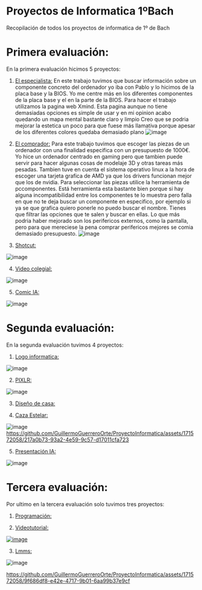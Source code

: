 # Proyectos de Informatica 1ºBach
Recopilación de todos los proyectos de informatica de 1º de Bach

# Primera evaluación:
En la primera evaluación hicimos 5 proyectos:

1. [El especialista:](https://xmind.ai/share/5OQv0Opo)
En este trabajo tuvimos que buscar información sobre un componente concreto del ordenador yo iba con Pablo y lo hicimos de la placa base y la BIOS.
Yo me centre más en los diferentes componentes de la placa base y el en la parte de la BIOS.
Para hacer el trabajo utilizamos la pagina web Xmind. Esta pagina aunque no tiene demasiadas opciones es simple de usar y en mi opinion acabo quedando un mapa mental bastante claro y limpio
Creo que se podria mejorar la estetica un poco para que fuese más llamativa porque apesar de los diferentes colores quedaba demasiado plano
![image](https://github.com/GuillermoGuerreroOrte/ProyectoInformatica/assets/171572058/b69ceb8c-7583-4b27-b39b-ff18db2c342b)

2. [El comprador:](https://drive.google.com/file/d/16e-fxtjxoTe6vhvzp9NkowFUAcQ2yEDV/view?usp=sharing)
Para este trabajo tuvimos que escoger las piezas de un ordenador con una finalidad especifica con un presupuesto de 1000€.
Yo hice un ordenador centrado en gaming pero que tambien puede servir para hacer algunas cosas de modelaje 3D y otras tareas más pesadas. Tambien tuve en cuenta el sistema operativo linux a la hora de escoger una tarjeta grafica de AMD ya que los drivers funcionan mejor que los de nvidia. Para seleccionar las piezas utilice la herramienta de pccomponentes. Está herramienta esta bastante bien porque si hay alguna incompatibilidad entre los componentes te lo muestra pero falla en que no te deja buscar un componente en especifico, por ejemplo si ya se que grafica quiero ponerle no puedo buscar el nombre. Tienes que filtrar las opciones que te salen y buscar en ellas.
Lo que más podria haber mejorado son los perifericos externos, como la pantalla, pero para que mereciese la pena comprar perifericos mejores se comia demasiado presupuesto. 
![image](https://github.com/GuillermoGuerreroOrte/ProyectoInformatica/assets/171572058/e478ffa9-23a4-4565-9ec0-576c7685f938)


3. [Shotcut:](https://drive.google.com/file/d/1FtQ9SglcfbNQ3CjzRFmKzoUuyXOZ_Hnm/view?usp=drive_link)

![image](https://github.com/GuillermoGuerreroOrte/ProyectoInformatica/assets/171572058/b199afe8-41c5-444b-9da2-394cda518253)


4. [Video colegial:](https://drive.google.com/file/d/1Qm3i8iW18KrT3tPRfWGxbSERJw1waBXi/view)

![image](https://github.com/GuillermoGuerreroOrte/ProyectoInformatica/assets/171572058/2ad33fc1-5633-4af4-9cbc-054a5b75707e)


5. [Comic IA:](https://docs.google.com/document/d/1IQ55j_24QeWmCjiO4PYnPRcOztggXbhhGiNqBVghfhQ/edit)

![image](https://github.com/GuillermoGuerreroOrte/ProyectoInformatica/assets/171572058/3158179d-876c-4baf-9919-d5fe17ec707a)


# Segunda evaluación:
En la segunda evaluación tuvimos 4 proyectos:

1. [Logo informatica:](https://drive.google.com/drive/u/1/folders/1S7e8U67xfUWkleEJx6w6QchgF1GEWv5qmLaBjaS9OQDGzSdSRPmtssPSIRYpDJNV5mKJubgl)

![image](https://github.com/GuillermoGuerreroOrte/ProyectoInformatica/assets/171572058/50db15bb-c084-49d0-81c6-2b82f59dc5fd)


2. [PIXLR:](https://drive.google.com/drive/u/1/folders/1S7e8U67xfUWkleEJx6w6QchgF1GEWv5qmLaBjaS9OQDGzSdSRPmtssPSIRYpDJNV5mKJubgl)

![image](https://github.com/GuillermoGuerreroOrte/ProyectoInformatica/assets/171572058/e74cbe4b-5d59-4d93-88f7-2055c15ed791)


3. [Diseño de casa:](https://drive.google.com/file/d/1p0Bj5GV4CO7UgdvbX5mGV6vYZ-b2mudH/view?usp=drive_link)



4. [Caza Estelar:](https://drive.google.com/file/d/1CvzC7Jwt3uzqYo9aUT4BE0xOSklcTkVn/view?usp=drive_link)

![image](https://github.com/GuillermoGuerreroOrte/ProyectoInformatica/assets/171572058/feb1be93-d11f-4f37-a55d-e8c451d07b02)
https://github.com/GuillermoGuerreroOrte/ProyectoInformatica/assets/171572058/217a0b73-93a2-4e59-9c57-d17011cfa723



5. [Presentación IA:](https://app.presentations.ai/docs/user/invite/lpOovDOETrvVX6P9FQtMPt9vY)

![image](https://github.com/GuillermoGuerreroOrte/ProyectoInformatica/assets/171572058/50c9d714-7a2a-451d-b3d7-4a734ccc7fb9)


# Tercera evaluación:
Por ultimo en la tercera evaluación solo tuvimos tres proyectos:

1. [Programación:](https://docs.google.com/document/d/1d8zjtRPfwO7QS2FmKe1Zfzz2dxe26BU__f7X6TpPPcg/edit)



2. [Videotutorial:](https://drive.google.com/file/d/1-TUH-giAJYneVgnQC1jbe0TbrCS-huf1/view?usp=drive_link)

[![image](https://github.com/GuillermoGuerreroOrte/ProyectoInformatica/assets/171572058/682ec6c4-4599-472e-ab4a-b48b3dcba8d0)
](https://drive.google.com/file/d/1-TUH-giAJYneVgnQC1jbe0TbrCS-huf1/view?usp=sharing)

3. [Lmms:](https://drive.google.com/file/d/1riZNt9mxIJwW8eY7WKLFSxLe-UxGxUo_/view?usp=drive_link)

![image](https://github.com/GuillermoGuerreroOrte/ProyectoInformatica/assets/171572058/4e63e5cc-0d54-46d2-829a-f4bcaa1c4dd1) 

https://github.com/GuillermoGuerreroOrte/ProyectoInformatica/assets/171572058/9f686df8-e42e-4717-9b01-6aa99b37e9cf


   
